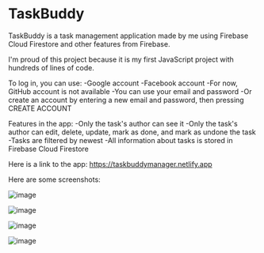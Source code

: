 # TaskBuddy

TaskBuddy is a task management application made by me using Firebase Cloud Firestore and other features from Firebase.

I'm proud of this project because it is my first JavaScript project with hundreds of lines of code.

To log in, you can use:
  -Google account
  -Facebook account
  -For now, GitHub account is not available
  -You can use your email and password
  -Or create an account by entering a new email and password, then pressing CREATE ACCOUNT

Features in the app:
  -Only the task's author can see it
  -Only the task's author can edit, delete, update, mark as done, and mark as undone the task
  -Tasks are filtered by newest
  -All information about tasks is stored in Firebase Cloud Firestore


Here is a link to the app: https://taskbuddymanager.netlify.app

Here are some screenshots:

![image](https://github.com/bazylcossac/TaskBuddy/assets/102479081/4f357377-7851-4372-8d82-b299666b9f82)

![image](https://github.com/bazylcossac/TaskBuddy/assets/102479081/245f5b9b-de88-44a5-806b-e58924b42d72)

![image](https://github.com/bazylcossac/TaskBuddy/assets/102479081/4bbdcf2e-cd0e-467e-9631-6e6b28371e10)

![image](https://github.com/bazylcossac/TaskBuddy/assets/102479081/e58010ea-ea45-4c0a-a6fe-6d4a964dc1fe)

